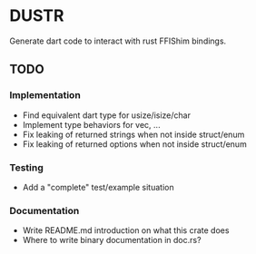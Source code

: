# DUSTR

Generate dart code to interact with rust FFIShim bindings.

## TODO

### Implementation

 - Find equivalent dart type for usize/isize/char
 - Implement type behaviors for vec, ...
 - Fix leaking of returned strings when not inside struct/enum
 - Fix leaking of returned options when not inside struct/enum

### Testing

 - Add a "complete" test/example situation

### Documentation

 - Write README.md introduction on what this crate does
 - Where to write binary documentation in doc.rs?
